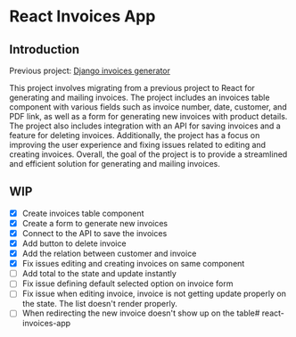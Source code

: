 
# React Invoices App

## Introduction 

Previous project: [Django invoices generator](https://github.com/aalexmrt/django-invoices-generator)

This project involves migrating from a previous project to React for generating and mailing invoices. The project includes an invoices table component with various fields such as invoice number, date, customer, and PDF link, as well as a form for generating new invoices with product details. The project also includes integration with an API for saving invoices and a feature for deleting invoices. Additionally, the project has a focus on improving the user experience and fixing issues related to editing and creating invoices. Overall, the goal of the project is to provide a streamlined and efficient solution for generating and mailing invoices.

## WIP

- [X] Create invoices table component
- [X] Create a form to generate new invoices
- [X] Connect to the API to save the invoices
- [X] Add button to delete invoice
- [X] Add the relation between customer and invoice 
- [X] Fix issues editing and creating invoices on same component
- [ ] Add total to the state and update instantly
- [ ] Fix issue defining default selected option on invoice form
- [ ] Fix issue when editing invoice, invoice is not getting update properly on the state. The list doesn't render properly.
- [ ] When redirecting the new invoice doesn't show up on the table# react-invoices-app
